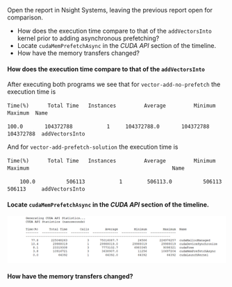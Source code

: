 
Open the report in Nsight Systems, leaving the previous report open for comparison.

- How does the execution time compare to that of the `addVectorsInto` kernel prior to adding asynchronous prefetching?
- Locate `cudaMemPrefetchAsync` in the *CUDA API* section of the timeline.
- How have the memory transfers changed?


#### How does the execution time compare to that of the `addVectorsInto`

After executing both programs we see that for `vector-add-no-prefetch`  the execution time is


`Time(%)      Total Time   Instances         Average         Minimum         Maximum  Name`

`100.0       104372788           1     104372788.0       104372788       104372788  addVectorsInto `


And for `vector-add-prefetch-solution` the execution time is


`Time(%)      Total Time   Instances         Average         Minimum         Maximum                                              Name`

`     100.0          506113           1        506113.0          506113             506113     addVectorsInto `

#### Locate `cudaMemPrefetchAsync` in the *CUDA API* section of the timeline.

![](../../Ressources/CUDA_API_Stat.PNG)

#### How have the memory transfers changed?
